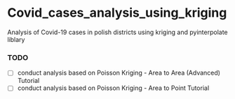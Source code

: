 # Covid_cases_analysis_using_kriging
Analysis of Covid-19 cases in polish districts using  kriging and pyinterpolate liblary

### TODO
* [ ] conduct analysis based on Poisson Kriging - Area to Area (Advanced) Tutorial
* [ ] conduct analysis based on Poisson Kriging - Area to Point Tutorial
